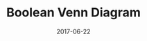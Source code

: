 ---
layout: default
category: ktane
project_group: "Keep Talking and Nobody Explodes"
title: "Boolean Venn Diagram"
source_url: https://github.com/ZekNikZ/KTANE_BooleanVenn
project_url_text: "Steam Workshop"
project_url: http://steamcommunity.com/sharedfiles/filedetails/?id=952882149
date: 2017-06-22
---